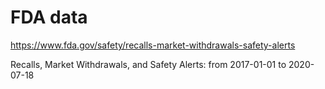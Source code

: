 # FDA data

https://www.fda.gov/safety/recalls-market-withdrawals-safety-alerts

Recalls, Market Withdrawals, and Safety Alerts: from 2017-01-01 to 2020-07-18
